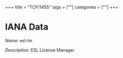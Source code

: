 +++
title = "TCP/1455"
tags = [""]
categories = [""]
+++

# IANA Data

_Name:_ esl-lm

_Description:_ ESL License Manager


